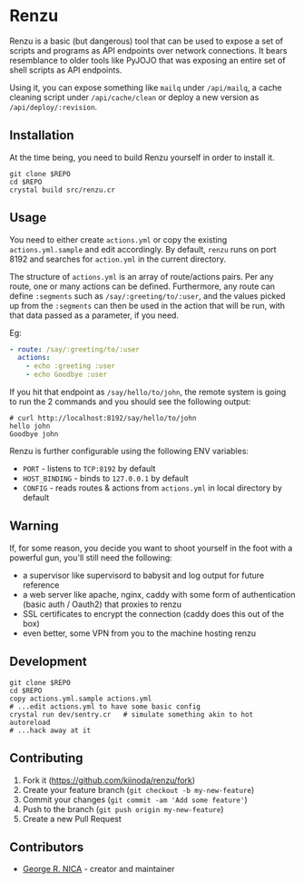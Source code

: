 # Renzu

Renzu is a basic (but dangerous) tool that can be used to expose a set of scripts and programs as API endpoints over network connections. It bears resemblance to older tools like PyJOJO that was exposing an entire set of shell scripts as API endpoints.

Using it, you can expose something like `mailq` under `/api/mailq`, a cache cleaning script under `/api/cache/clean` or deploy a new version as `/api/deploy/:revision`.

## Installation

At the time being, you need to build Renzu yourself in order to install it.

```
git clone $REPO
cd $REPO
crystal build src/renzu.cr
```

## Usage

You need to either create `actions.yml` or copy the existing `actions.yml.sample` and edit accordingly. By default, `renzu` runs on port 8192 and searches for `action.yml` in the current directory.

The structure of `actions.yml` is an array of route/actions pairs. Per any route, one or many actions can be defined. Furthermore, any route can define `:segments` such as `/say/:greeting/to/:user`, and the values picked up from the `:segments` can then be used in the action that will be run, with that data passed as a parameter, if you need.

Eg:

```yml
- route: /say/:greeting/to/:user
  actions:
    - echo :greeting :user
    - echo Goodbye :user
```
If you hit that endpoint as `/say/hello/to/john`, the remote system is going to run the 2 commands and you should see the following output:

```shell
# curl http://localhost:8192/say/hello/to/john
hello john
Goodbye john
```

Renzu is further configurable using the following ENV variables:

- `PORT` - listens to `TCP:8192` by default
- `HOST_BINDING` - binds to `127.0.0.1` by default
- `CONFIG` - reads routes & actions from `actions.yml` in local directory by default

## Warning

If, for some reason, you decide you want to shoot yourself in the foot with a powerful gun, you'll still need the following:
  - a supervisor like supervisord to babysit and log output for future reference
  - a web server like apache, nginx, caddy with some form of authentication (basic auth / Oauth2) that proxies to renzu
  - SSL certificates to encrypt the connection (caddy does this out of the box)
  - even better, some VPN from you to the machine hosting renzu


## Development

```shell
git clone $REPO
cd $REPO
copy actions.yml.sample actions.yml
# ...edit actions.yml to have some basic config
crystal run dev/sentry.cr   # simulate something akin to hot autoreload
# ...hack away at it
```

## Contributing

1. Fork it (<https://github.com/kiinoda/renzu/fork>)
2. Create your feature branch (`git checkout -b my-new-feature`)
3. Commit your changes (`git commit -am 'Add some feature'`)
4. Push to the branch (`git push origin my-new-feature`)
5. Create a new Pull Request

## Contributors

- [George R. NICA](https://github.com/kiinoda) - creator and maintainer

